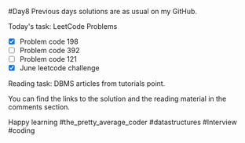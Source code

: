 #Day8
Previous days solutions are as usual on my GitHub.

Today's task:
LeetCode Problems
- [x] Problem code 198
- [ ] Problem code 392
- [ ] Problem code 121
- [x] June leetcode challenge

Reading task:
DBMS articles from tutorials point.

You can find the links to the solution and the reading material in the comments section.

Happy learning
#the_pretty_average_coder
#datastructures
#Interview
#coding
